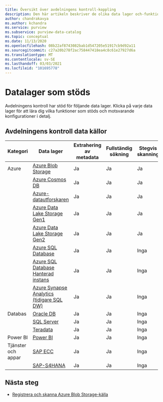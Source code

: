 ```yaml
---
title: Översikt över avdelningens kontroll-koppling
description: Den här artikeln beskriver de olika data lager och-funktioner som stöds i avdelningens kontroll
author: chandrakavya
ms.author: kchandra
ms.service: purview
ms.subservice: purview-data-catalog
ms.topic: conceptual
ms.date: 11/13/2020
ms.openlocfilehash: 08b22af8743082bab1d547205e51917cb9d92a11
ms.sourcegitcommit: c27a20b278f2ac758447418ea4c8c61e27927d6a
ms.translationtype: MT
ms.contentlocale: sv-SE
ms.lasthandoff: 03/03/2021
ms.locfileid: "101695778"
---
```

# <a name="supported-data-stores"></a>Datalager som stöds

Avdelningens kontroll har stöd för följande data lager. Klicka på varje data lager för att lära dig vilka funktioner som stöds och motsvarande konfigurationer i detalj.

## <a name="purview-data-sources"></a>Avdelningens kontroll data källor

|**Kategori**|  **Data lager**  |**Extrahering av metadata**|**Fullständig sökning**|**Stegvis skanning**|**Sökning i omfång**|**Klassificering**|**Ursprung**|
|---|---|---|---|---|---|---|---|
| Azure | [Azure Blob Storage](register-scan-azure-blob-storage-source.md)| Ja| Ja| Ja| Ja| Ja| Ja|
||[Azure Cosmos DB](register-scan-azure-cosmos-database.md)|Ja| Ja| Ja| Ja| Ja| Ja|
||[Azure-datautforskaren](register-scan-azure-data-explorer.md)|Ja| Ja| Ja| Ja| Ja| Ja|
||[Azure Data Lake Storage Gen1](register-scan-adls-gen1.md)|Ja| Ja| Ja| Ja| Ja| Ja|
||[Azure Data Lake Storage Gen2](register-scan-adls-gen2.md)|Ja| Ja| Ja| Ja| Ja| Ja|
||[Azure SQL Database](register-scan-azure-sql-database.md)|Ja| Ja| Inga| Ja| Ja| Ja|
||[Azure SQL Database Hanterad instans](register-scan-azure-sql-database-managed-instance.md)|Ja| Ja| Inga| Ja| Ja| Ja|
||[Azure Synapse Analytics (tidigare SQL DW)](register-scan-azure-synapse-analytics.md)|Ja| Ja| Inga| Ja| Ja| Ja|
|Databas|[Oracle DB](register-scan-oracle-source.md)|Ja| Ja| Inga| Inga| Inga| Ja|
||[SQL Server](register-scan-on-premises-sql-server.md)|Ja| Ja| Inga| Ja| Ja| Ja|
||[Teradata](register-scan-teradata-source.md)|Ja| Ja| Inga| Inga| Inga| Ja|
|Power BI|[Power BI](register-scan-power-bi-tenant.md)|Ja| Ja| Inga| Inga| Inga| Ja|
|Tjänster och appar|[SAP ECC](register-scan-sapecc-source.md)|Ja| Ja| Inga| Ja| Ja| Ja|
||[SAP-S4HANA](register-scan-saps4hana-source.md)|Ja| Ja| Inga| Ja| Ja| Ja|

## <a name="next-steps"></a>Nästa steg

- [Registrera och skanna Azure Blob Storage-källa](register-scan-azure-blob-storage-source.md)